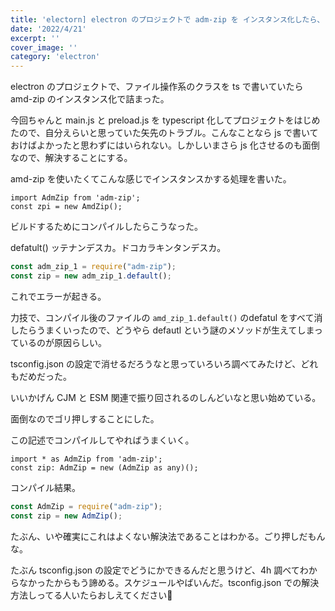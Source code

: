 ```yaml
---
title: 'electorn] electron のプロジェクトで adm-zip を インスタンス化したら、ビルドしたアプリでエラー吐いた'
date: '2022/4/21'
excerpt: ''
cover_image: ''
category: 'electron'
---
```


electron のプロジェクトで、ファイル操作系のクラスを ts で書いていたら amd-zip のインスタンス化で詰まった。

今回ちゃんと main.js と preload.js を typescript 化してプロジェクトをはじめたので、自分えらいと思っていた矢先のトラブル。こんなことなら js で書いておけばよかったと思わずにはいられない。しかしいまさら js 化させるのも面倒なので、解決することにする。

amd-zip を使いたくてこんな感じでインスタンスかする処理を書いた。

```tsx
import AdmZip from 'adm-zip';
const zpi = new AmdZip();
```

ビルドするためにコンパイルしたらこうなった。

defatult() ッテナンデスカ。ドコカラキンタンデスカ。

```jsx
const adm_zip_1 = require("adm-zip");
const zip = new adm_zip_1.default();
```

これでエラーが起きる。

力技で、コンパイル後のファイルの `amd_zip_1.default()` のdefatul をすべて消したらうまくいったので、どうやら defautl という謎のメソッドが生えてしまっているのが原因らしい。

tsconfig.json の設定で消せるだろうなと思っていろいろ調べてみたけど、どれもだめだった。

いいかげん CJM と ESM 関連で振り回されるのしんどいなと思い始めている。

面倒なのでゴリ押しすることにした。

この記述でコンパイルしてやればうまくいく。

```tsx
import * as AdmZip from 'adm-zip';
const zip: AdmZip = new (AdmZip as any)();
```

コンパイル結果。

```jsx
const AdmZip = require("adm-zip");
const zip = new AdmZip();
```

たぶん、いや確実にこれはよくない解決法であることはわかる。ごり押しだもんな。

たぶん tsconfig.json の設定でどうにかできるんだと思うけど、4h 調べてわからなかったからもう諦める。スケジュールやばいんだ。tsconfig.json での解決方法しってる人いたらおしえてください🌟